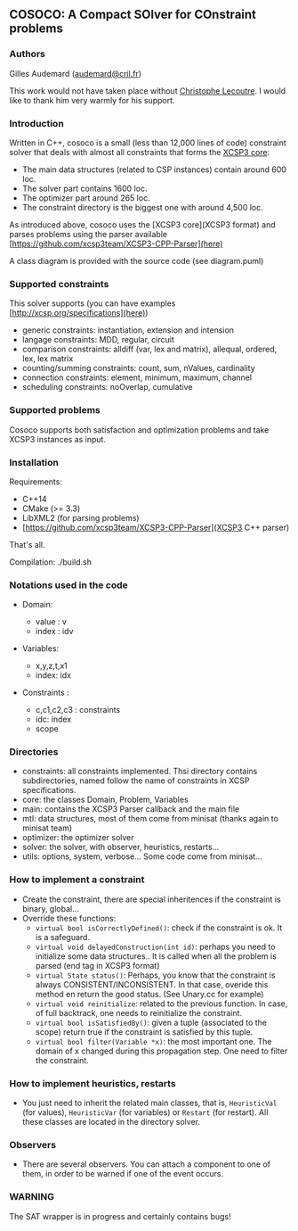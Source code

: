   ## COSOCO: A Compact SOlver for COnstraint problems
 
### Authors
 Gilles Audemard (audemard@cril.fr)

This work would not have taken place without [Christophe Lecoutre](https://github.com/lecoutre). 
I  would like to thank him very warmly for his support.

### Introduction
 Written in C++, cosoco is a small (less than 12,000 lines of code) constraint solver that deals with 
 almost all constraints that forms the [XCSP3 core](http://xcsp.org):
 
  + The main data structures (related to CSP instances) contain around 600 loc.
  + The solver part contains 1600 loc.
  + The optimizer part around 265 loc.
  + The constraint directory is the biggest one with around 4,500 loc.
 
 As introduced above, cosoco uses the [XCSP3 core](XCSP3 format) and parses  problems using the parser 
 available [https://github.com/xcsp3team/XCSP3-CPP-Parser](here)
 
 A class diagram is provided with the source code (see diagram.puml)
 
 
 
### Supported constraints
 This solver supports (you can have examples [http://xcsp.org/specifications](here))
 
  + generic constraints: instantiation, extension and intension
  + langage constraints: MDD, regular, circuit
  + comparison constraints: alldiff (var, lex and matrix), allequal, ordered, lex, lex matrix
  + counting/summing constraints: count, sum, nValues, cardinality
  + connection constraints: element, minimum, maximum, channel
  + scheduling constraints: noOverlap, cumulative
 
### Supported problems
 Cosoco supports both satisfaction and optimization problems and take XCSP3 instances as input.
 
### Installation
  Requirements:
  
  + C++14 
  + CMake (>= 3.3)
  + LibXML2 (for parsing problems)
  + [https://github.com/xcsp3team/XCSP3-CPP-Parser](XCSP3 C++ parser)
  
  That's all.
  
  Compilation: ./build.sh

### Notations used in the code
+ Domain:
   + value : v
   + index : idv


+ Variables: 
   + x,y,z,t,x1
   + index: idx
   

+ Constraints : 
   + c,c1,c2,c3 : constraints
   + idc: index  
   + scope

### Directories
  + constraints: all constraints implemented. Thsi directory contains subdirectories, named follow the name of constraints in XCSP specifications.
  + core: the classes Domain, Problem, Variables  
  + main: contains the XCSP3 Parser callback and the main file
  + mtl: data structures, most of them come from minisat (thanks again to minisat team)
  + optimizer: the optimizer solver
  + solver: the solver, with observer, heuristics, restarts...
  + utils: options, system, verbose... Some code come from minisat...



### How to implement a constraint
+ Create the constraint, there are special inheritences if the constraint is binary, global...
+ Override these functions:
     + `virtual bool isCorrectlyDefined()`: check if the constraint is ok. It is a safeguard.
     + `virtual void delayedConstruction(int id)`: perhaps you need to initialize some data structures.. It is called when all the problem is parsed (end tag in XCSP3 format)
     + `virtual State status()`: Perhaps, you know that the constraint is always CONSISTENT/INCONSISTENT. In that case,
      overide this method en return the good status. (See Unary.cc for example)
     + `virtual void reinitialize`: related to the previous function. In case, of full backtrack, one needs to reinitialize the constraint.
     + `virtual bool isSatisfiedBy()`: given a tuple (associated to the scope) return true if the constraint is satisfied by this tuple.
     + `virtual bool filter(Variable *x)`: the most important one. The domain of x changed during this propagation step. One need to filter the constraint.
      
### How to implement heuristics, restarts
+ You just need to inherit the related main classes, that is, `HeuristicVal` (for values), 
`HeuristicVar` (for variables) or `Restart` (for restart). All these classes are located in the directory solver.

### Observers
+ There are several observers. You can attach a component to one of them, in order to be warned
if one of the event occurs.

### WARNING
The SAT wrapper is in progress and certainly contains bugs!